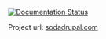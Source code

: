 [![Documentation Status](https://readthedocs.org/projects/soda/badge)](http://soda.readthedocs.org/en/latest/?badge)

Project url: [sodadrupal.com](http://sodadrupal.com)
